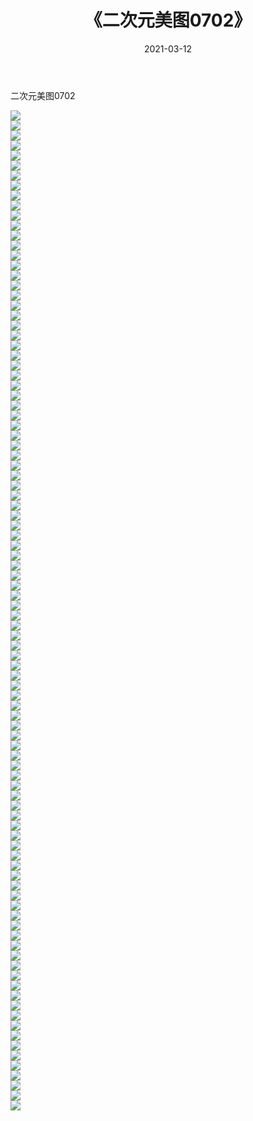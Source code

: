 ﻿---
layout: post
title:  《二次元美图0702》
date:   2021-03-12
img: http://imgx.orgx.ga/二次元/2021/二次元美图0702/000.jpg
categories: [美女, 清纯, 唯美]
---

二次元美图0702

 ![](http://imgx.orgx.ga/二次元/2021/二次元美图0702/001.png) <br>![](http://imgx.orgx.ga/二次元/2021/二次元美图0702/002.png) <br>![](http://imgx.orgx.ga/二次元/2021/二次元美图0702/003.png) <br>![](http://imgx.orgx.ga/二次元/2021/二次元美图0702/004.png) <br>![](http://imgx.orgx.ga/二次元/2021/二次元美图0702/005.png) <br>![](http://imgx.orgx.ga/二次元/2021/二次元美图0702/006.png) <br>![](http://imgx.orgx.ga/二次元/2021/二次元美图0702/007.png) <br>![](http://imgx.orgx.ga/二次元/2021/二次元美图0702/008.png) <br>![](http://imgx.orgx.ga/二次元/2021/二次元美图0702/009.png) <br>![](http://imgx.orgx.ga/二次元/2021/二次元美图0702/010.png) <br>![](http://imgx.orgx.ga/二次元/2021/二次元美图0702/011.png) <br>![](http://imgx.orgx.ga/二次元/2021/二次元美图0702/012.png) <br>![](http://imgx.orgx.ga/二次元/2021/二次元美图0702/013.png) <br>![](http://imgx.orgx.ga/二次元/2021/二次元美图0702/014.png) <br>![](http://imgx.orgx.ga/二次元/2021/二次元美图0702/015.png) <br>![](http://imgx.orgx.ga/二次元/2021/二次元美图0702/016.png) <br>![](http://imgx.orgx.ga/二次元/2021/二次元美图0702/017.png) <br>![](http://imgx.orgx.ga/二次元/2021/二次元美图0702/018.png) <br>![](http://imgx.orgx.ga/二次元/2021/二次元美图0702/019.png) <br>![](http://imgx.orgx.ga/二次元/2021/二次元美图0702/020.png) <br>![](http://imgx.orgx.ga/二次元/2021/二次元美图0702/021.png) <br>![](http://imgx.orgx.ga/二次元/2021/二次元美图0702/022.png) <br>![](http://imgx.orgx.ga/二次元/2021/二次元美图0702/023.png) <br>![](http://imgx.orgx.ga/二次元/2021/二次元美图0702/024.png) <br>![](http://imgx.orgx.ga/二次元/2021/二次元美图0702/025.png) <br>![](http://imgx.orgx.ga/二次元/2021/二次元美图0702/026.png) <br>![](http://imgx.orgx.ga/二次元/2021/二次元美图0702/027.png) <br>![](http://imgx.orgx.ga/二次元/2021/二次元美图0702/028.png) <br>![](http://imgx.orgx.ga/二次元/2021/二次元美图0702/029.png) <br>![](http://imgx.orgx.ga/二次元/2021/二次元美图0702/030.png) <br>![](http://imgx.orgx.ga/二次元/2021/二次元美图0702/031.png) <br>![](http://imgx.orgx.ga/二次元/2021/二次元美图0702/032.png) <br>![](http://imgx.orgx.ga/二次元/2021/二次元美图0702/033.png) <br>![](http://imgx.orgx.ga/二次元/2021/二次元美图0702/034.png) <br>![](http://imgx.orgx.ga/二次元/2021/二次元美图0702/035.png) <br>![](http://imgx.orgx.ga/二次元/2021/二次元美图0702/036.png) <br>![](http://imgx.orgx.ga/二次元/2021/二次元美图0702/037.png) <br>![](http://imgx.orgx.ga/二次元/2021/二次元美图0702/038.png) <br>![](http://imgx.orgx.ga/二次元/2021/二次元美图0702/039.png) <br>![](http://imgx.orgx.ga/二次元/2021/二次元美图0702/040.png) <br>![](http://imgx.orgx.ga/二次元/2021/二次元美图0702/041.png) <br>![](http://imgx.orgx.ga/二次元/2021/二次元美图0702/042.png) <br>![](http://imgx.orgx.ga/二次元/2021/二次元美图0702/043.png) <br>![](http://imgx.orgx.ga/二次元/2021/二次元美图0702/044.png) <br>![](http://imgx.orgx.ga/二次元/2021/二次元美图0702/045.png) <br>![](http://imgx.orgx.ga/二次元/2021/二次元美图0702/046.png) <br>![](http://imgx.orgx.ga/二次元/2021/二次元美图0702/047.png) <br>![](http://imgx.orgx.ga/二次元/2021/二次元美图0702/048.png) <br>![](http://imgx.orgx.ga/二次元/2021/二次元美图0702/049.png) <br>![](http://imgx.orgx.ga/二次元/2021/二次元美图0702/050.png) <br>![](http://imgx.orgx.ga/二次元/2021/二次元美图0702/051.png) <br>![](http://imgx.orgx.ga/二次元/2021/二次元美图0702/052.png) <br>![](http://imgx.orgx.ga/二次元/2021/二次元美图0702/053.png) <br>![](http://imgx.orgx.ga/二次元/2021/二次元美图0702/054.png) <br>![](http://imgx.orgx.ga/二次元/2021/二次元美图0702/055.png) <br>![](http://imgx.orgx.ga/二次元/2021/二次元美图0702/056.png) <br>![](http://imgx.orgx.ga/二次元/2021/二次元美图0702/057.png) <br>![](http://imgx.orgx.ga/二次元/2021/二次元美图0702/058.png) <br>![](http://imgx.orgx.ga/二次元/2021/二次元美图0702/059.png) <br>![](http://imgx.orgx.ga/二次元/2021/二次元美图0702/060.png) <br>![](http://imgx.orgx.ga/二次元/2021/二次元美图0702/061.png) <br>![](http://imgx.orgx.ga/二次元/2021/二次元美图0702/062.png) <br>![](http://imgx.orgx.ga/二次元/2021/二次元美图0702/063.png) <br>![](http://imgx.orgx.ga/二次元/2021/二次元美图0702/064.png) <br>![](http://imgx.orgx.ga/二次元/2021/二次元美图0702/065.png) <br>![](http://imgx.orgx.ga/二次元/2021/二次元美图0702/066.png) <br>![](http://imgx.orgx.ga/二次元/2021/二次元美图0702/067.png) <br>![](http://imgx.orgx.ga/二次元/2021/二次元美图0702/068.png) <br>![](http://imgx.orgx.ga/二次元/2021/二次元美图0702/069.png) <br>![](http://imgx.orgx.ga/二次元/2021/二次元美图0702/070.png) <br>![](http://imgx.orgx.ga/二次元/2021/二次元美图0702/071.png) <br>![](http://imgx.orgx.ga/二次元/2021/二次元美图0702/072.png) <br>![](http://imgx.orgx.ga/二次元/2021/二次元美图0702/073.png) <br>![](http://imgx.orgx.ga/二次元/2021/二次元美图0702/074.png) <br>![](http://imgx.orgx.ga/二次元/2021/二次元美图0702/075.png) <br>![](http://imgx.orgx.ga/二次元/2021/二次元美图0702/076.png) <br>![](http://imgx.orgx.ga/二次元/2021/二次元美图0702/077.png) <br>![](http://imgx.orgx.ga/二次元/2021/二次元美图0702/078.png) <br>![](http://imgx.orgx.ga/二次元/2021/二次元美图0702/079.png) <br>![](http://imgx.orgx.ga/二次元/2021/二次元美图0702/080.png) <br>![](http://imgx.orgx.ga/二次元/2021/二次元美图0702/081.png) <br>![](http://imgx.orgx.ga/二次元/2021/二次元美图0702/082.png) <br>![](http://imgx.orgx.ga/二次元/2021/二次元美图0702/083.png) <br>![](http://imgx.orgx.ga/二次元/2021/二次元美图0702/084.png) <br>![](http://imgx.orgx.ga/二次元/2021/二次元美图0702/085.png) <br>![](http://imgx.orgx.ga/二次元/2021/二次元美图0702/086.png) <br>![](http://imgx.orgx.ga/二次元/2021/二次元美图0702/087.png) <br>![](http://imgx.orgx.ga/二次元/2021/二次元美图0702/088.png) <br>![](http://imgx.orgx.ga/二次元/2021/二次元美图0702/089.png) <br>![](http://imgx.orgx.ga/二次元/2021/二次元美图0702/090.png) <br>![](http://imgx.orgx.ga/二次元/2021/二次元美图0702/091.png) <br>![](http://imgx.orgx.ga/二次元/2021/二次元美图0702/092.png) <br>![](http://imgx.orgx.ga/二次元/2021/二次元美图0702/093.png) <br>![](http://imgx.orgx.ga/二次元/2021/二次元美图0702/094.png) <br>![](http://imgx.orgx.ga/二次元/2021/二次元美图0702/095.png) <br>![](http://imgx.orgx.ga/二次元/2021/二次元美图0702/096.png) <br>![](http://imgx.orgx.ga/二次元/2021/二次元美图0702/097.png) <br>![](http://imgx.orgx.ga/二次元/2021/二次元美图0702/098.png) <br>![](http://imgx.orgx.ga/二次元/2021/二次元美图0702/099.png) <br>![](http://imgx.orgx.ga/二次元/2021/二次元美图0702/100.png) <br>